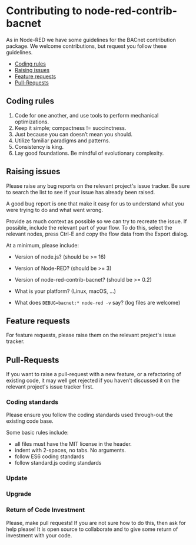 # Contributing to node-red-contrib-bacnet

As in Node-RED we have some guidelines for the BACnet contribution package.
We welcome contributions, but request you follow these guidelines.

 - [Coding rules](#coding-rules)
 - [Raising issues](#raising-issues)
 - [Feature requests](#feature-requests)
 - [Pull-Requests](#pull-requests)

## Coding rules

1. Code for one another, and use tools to perform mechanical optimizations.
2. Keep it simple; compactness != succinctness.
3. Just because you can doesn’t mean you should.
4. Utilize familiar paradigms and patterns.
5. Consistency is king.
6. Lay good foundations. Be mindful of evolutionary complexity.

## Raising issues

Please raise any bug reports on the relevant project's issue tracker.
Be sure to search the list to see if your issue has already been raised.

A good bug report is one that make it easy for us to understand what you were
trying to do and what went wrong.

Provide as much context as possible so we can try to recreate the issue.
If possible, include the relevant part of your flow. To do this, select the
relevant nodes, press Ctrl-E and copy the flow data from the Export dialog.

At a minimum, please include:

 - Version of node.js? (should be >= 16)
 - Version of Node-RED? (should be >= 3)
 - Version of node-red-contrib-bacnet? (should be >= 0.2)
 
 - What is your platform? (Linux, macOS, ...)
 - What does `DEBUG=bacnet:* node-red -v` say? (log files are welcome)

## Feature requests

For feature requests, please raise them on the relevant project's issue tracker.

## Pull-Requests

If you want to raise a pull-request with a new feature, or a refactoring
of existing code, it may well get rejected if you haven't discussed it on the relevant project's issue tracker first.

### Coding standards

Please ensure you follow the coding standards used through-out the existing code base.

Some basic rules include:

 - all files must have the MIT license in the header.
 - indent with 2-spaces, no tabs. No arguments.
 - follow ES6 coding standards
 - follow standard.js coding standards

### Update

### Upgrade

### Return of Code Investment

Please, make pull requests!
If you are not sure how to do this, then ask for help please!
It is open source to collaborate and to give some return of investment with your code.


